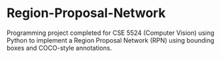 # Region-Proposal-Network
Programming project completed for CSE 5524 (Computer Vision) using Python to implement a Region Proposal Network (RPN) using bounding boxes and COCO-style annotations.  
